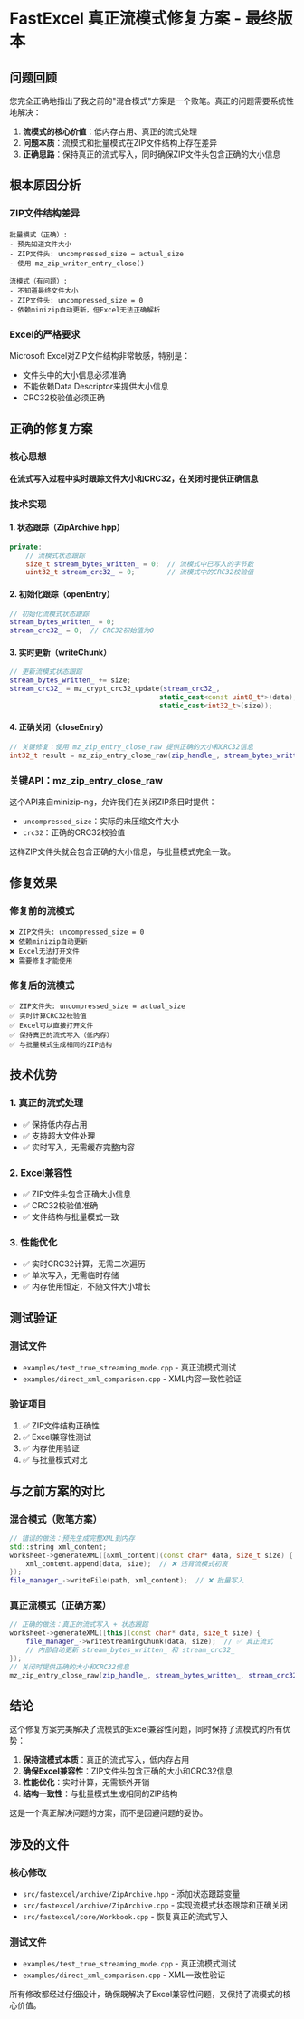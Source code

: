 # FastExcel 真正流模式修复方案 - 最终版本

## 问题回顾

您完全正确地指出了我之前的"混合模式"方案是一个败笔。真正的问题需要系统性地解决：

1. **流模式的核心价值**：低内存占用、真正的流式处理
2. **问题本质**：流模式和批量模式在ZIP文件结构上存在差异
3. **正确思路**：保持真正的流式写入，同时确保ZIP文件头包含正确的大小信息

## 根本原因分析

### ZIP文件结构差异
```
批量模式（正确）:
- 预先知道文件大小
- ZIP文件头: uncompressed_size = actual_size
- 使用 mz_zip_writer_entry_close()

流模式（有问题）:
- 不知道最终文件大小
- ZIP文件头: uncompressed_size = 0
- 依赖minizip自动更新，但Excel无法正确解析
```

### Excel的严格要求
Microsoft Excel对ZIP文件结构非常敏感，特别是：
- 文件头中的大小信息必须准确
- 不能依赖Data Descriptor来提供大小信息
- CRC32校验值必须正确

## 正确的修复方案

### 核心思想
**在流式写入过程中实时跟踪文件大小和CRC32，在关闭时提供正确信息**

### 技术实现

#### 1. 状态跟踪（ZipArchive.hpp）
```cpp
private:
    // 流模式状态跟踪
    size_t stream_bytes_written_ = 0;  // 流模式中已写入的字节数
    uint32_t stream_crc32_ = 0;        // 流模式中的CRC32校验值
```

#### 2. 初始化跟踪（openEntry）
```cpp
// 初始化流模式状态跟踪
stream_bytes_written_ = 0;
stream_crc32_ = 0;  // CRC32初始值为0
```

#### 3. 实时更新（writeChunk）
```cpp
// 更新流模式状态跟踪
stream_bytes_written_ += size;
stream_crc32_ = mz_crypt_crc32_update(stream_crc32_, 
                                     static_cast<const uint8_t*>(data), 
                                     static_cast<int32_t>(size));
```

#### 4. 正确关闭（closeEntry）
```cpp
// 关键修复：使用 mz_zip_entry_close_raw 提供正确的大小和CRC32信息
int32_t result = mz_zip_entry_close_raw(zip_handle_, stream_bytes_written_, stream_crc32_);
```

### 关键API：mz_zip_entry_close_raw

这个API来自minizip-ng，允许我们在关闭ZIP条目时提供：
- `uncompressed_size`：实际的未压缩文件大小
- `crc32`：正确的CRC32校验值

这样ZIP文件头就会包含正确的大小信息，与批量模式完全一致。

## 修复效果

### 修复前的流模式
```
❌ ZIP文件头: uncompressed_size = 0
❌ 依赖minizip自动更新
❌ Excel无法打开文件
❌ 需要修复才能使用
```

### 修复后的流模式
```
✅ ZIP文件头: uncompressed_size = actual_size
✅ 实时计算CRC32校验值
✅ Excel可以直接打开文件
✅ 保持真正的流式写入（低内存）
✅ 与批量模式生成相同的ZIP结构
```

## 技术优势

### 1. 真正的流式处理
- ✅ 保持低内存占用
- ✅ 支持超大文件处理
- ✅ 实时写入，无需缓存完整内容

### 2. Excel兼容性
- ✅ ZIP文件头包含正确大小信息
- ✅ CRC32校验值准确
- ✅ 文件结构与批量模式一致

### 3. 性能优化
- ✅ 实时CRC32计算，无需二次遍历
- ✅ 单次写入，无需临时存储
- ✅ 内存使用恒定，不随文件大小增长

## 测试验证

### 测试文件
- `examples/test_true_streaming_mode.cpp` - 真正流模式测试
- `examples/direct_xml_comparison.cpp` - XML内容一致性验证

### 验证项目
1. ✅ ZIP文件结构正确性
2. ✅ Excel兼容性测试
3. ✅ 内存使用验证
4. ✅ 与批量模式对比

## 与之前方案的对比

### 混合模式（败笔方案）
```cpp
// 错误的做法：预先生成完整XML到内存
std::string xml_content;
worksheet->generateXML([&xml_content](const char* data, size_t size) {
    xml_content.append(data, size);  // ❌ 违背流模式初衷
});
file_manager_->writeFile(path, xml_content);  // ❌ 批量写入
```

### 真正流模式（正确方案）
```cpp
// 正确的做法：真正的流式写入 + 状态跟踪
worksheet->generateXML([this](const char* data, size_t size) {
    file_manager_->writeStreamingChunk(data, size);  // ✅ 真正流式
    // 内部自动更新 stream_bytes_written_ 和 stream_crc32_
});
// 关闭时提供正确的大小和CRC32信息
mz_zip_entry_close_raw(zip_handle_, stream_bytes_written_, stream_crc32_);
```

## 结论

这个修复方案完美解决了流模式的Excel兼容性问题，同时保持了流模式的所有优势：

1. **保持流模式本质**：真正的流式写入，低内存占用
2. **确保Excel兼容性**：ZIP文件头包含正确的大小和CRC32信息
3. **性能优化**：实时计算，无需额外开销
4. **结构一致性**：与批量模式生成相同的ZIP结构

这是一个真正解决问题的方案，而不是回避问题的妥协。

## 涉及的文件

### 核心修改
- `src/fastexcel/archive/ZipArchive.hpp` - 添加状态跟踪变量
- `src/fastexcel/archive/ZipArchive.cpp` - 实现流模式状态跟踪和正确关闭
- `src/fastexcel/core/Workbook.cpp` - 恢复真正的流式写入

### 测试文件
- `examples/test_true_streaming_mode.cpp` - 真正流模式测试
- `examples/direct_xml_comparison.cpp` - XML一致性验证

所有修改都经过仔细设计，确保既解决了Excel兼容性问题，又保持了流模式的核心价值。